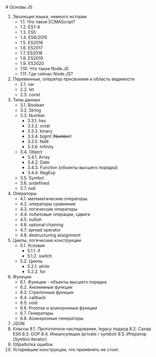 # Основы JS

1. Эволюция языка, немного истории
    - 1.1. Что такое ECMAScript?
    - 1.2. ES1-4
    - 1.3. ES5
    - 1.4. ES6/2015
    - 1.5. ES2016
    - 1.6. ES2017
    - 1.7. ES2018
    - 1.8. ES2019
    - 1.9. ES2020
    - 1.10. Что такое Node.JS
    - 1.11. Где сейчас Node.JS?
2. Переменные, оператор присвоения и область видимости
    - 2.1. var 
    - 2.2. let
    - 2.3. const 
3. Типы данных
    - 3.1. Boolean
    - 3.2. String
    - 3.3. Number
        - 3.3.1. hex
        - 3.3.2. octal
        - 3.3.3. binary
        - 3.3.4. bigint (~~Number~~)
        - 3.3.5. NaN
        - 3.3.6. Infinity
    - 3.4. Object
        - 3.4.1. Array
        - 3.4.2. Date
        - 3.4.3. Function (объекты высшего порядка)
        - 3.4.4. RegExp
    - 3.5. Symbol
    - 3.6. undefined
    - 3.7. null
4. Операторы
    - 4.1. математические операторы.
    - 4.2. операторы сравнения
    - 4.3. логические операторы
    - 4.4. побитовые операции, сдвиги
    - 4.5. nullish
    - 4.6. optional chaining
    - 4.7. spread operator
    - 4.8. destructuring assignment
5. Циклы, логические конструкции
    - 5.1. Условия
        - 5.1.1. if
        - 5.1.2. switch
    - 5.2. Циклы
        - 5.2.1. while
        - 5.2.2. for
6. Функции
    - 6.1. Функции - объекты высшего порядка
    - 6.2. Анонимные функции
    - 6.3. Стрелочные функции
    - 6.4. callback
    - 6.5. void
    - 6.6. Promise и асинхронные функции
    - 6.7. Генераторы
    - 6.8. Асинхронные генераторы
7. JSON
8. Классы
    8.1. Прототипное наследование, legacy подход
    8.2. Сахар ES6
    8.3. OOP
    8.4. Инкапсуляция (private / symbol)
    8.5. Итератор (Symbol.iterator)
9. Обработка ошибок
10. Устаревшие конструкции, что применять не стоит.

